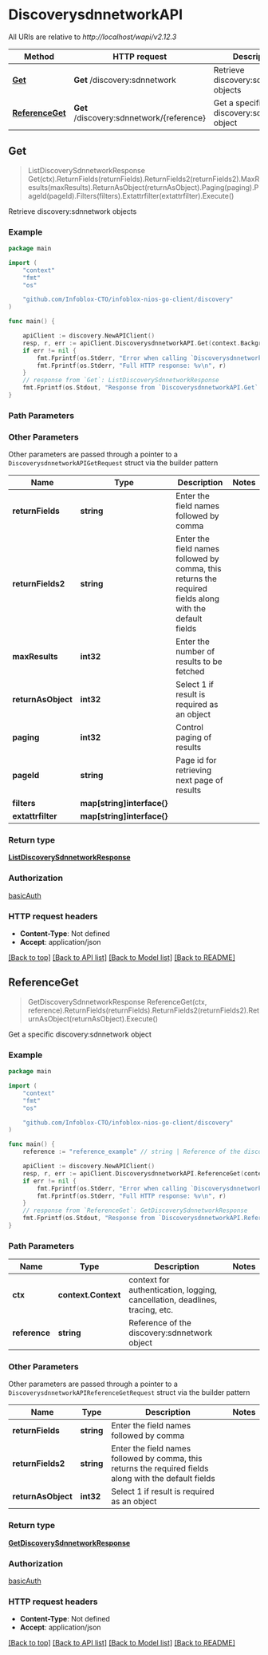 # DiscoverysdnnetworkAPI

All URIs are relative to *http://localhost/wapi/v2.12.3*

Method | HTTP request | Description
------------- | ------------- | -------------
[**Get**](DiscoverysdnnetworkAPI.md#Get) | **Get** /discovery:sdnnetwork | Retrieve discovery:sdnnetwork objects
[**ReferenceGet**](DiscoverysdnnetworkAPI.md#ReferenceGet) | **Get** /discovery:sdnnetwork/{reference} | Get a specific discovery:sdnnetwork object



## Get

> ListDiscoverySdnnetworkResponse Get(ctx).ReturnFields(returnFields).ReturnFields2(returnFields2).MaxResults(maxResults).ReturnAsObject(returnAsObject).Paging(paging).PageId(pageId).Filters(filters).Extattrfilter(extattrfilter).Execute()

Retrieve discovery:sdnnetwork objects



### Example

```go
package main

import (
	"context"
	"fmt"
	"os"

	"github.com/Infoblox-CTO/infoblox-nios-go-client/discovery"
)

func main() {

	apiClient := discovery.NewAPIClient()
	resp, r, err := apiClient.DiscoverysdnnetworkAPI.Get(context.Background()).Execute()
	if err != nil {
		fmt.Fprintf(os.Stderr, "Error when calling `DiscoverysdnnetworkAPI.Get``: %v\n", err)
		fmt.Fprintf(os.Stderr, "Full HTTP response: %v\n", r)
	}
	// response from `Get`: ListDiscoverySdnnetworkResponse
	fmt.Fprintf(os.Stdout, "Response from `DiscoverysdnnetworkAPI.Get`: %v\n", resp)
}
```

### Path Parameters



### Other Parameters

Other parameters are passed through a pointer to a `DiscoverysdnnetworkAPIGetRequest` struct via the builder pattern


Name | Type | Description  | Notes
------------- | ------------- | ------------- | -------------
**returnFields** | **string** | Enter the field names followed by comma | 
**returnFields2** | **string** | Enter the field names followed by comma, this returns the required fields along with the default fields | 
**maxResults** | **int32** | Enter the number of results to be fetched | 
**returnAsObject** | **int32** | Select 1 if result is required as an object | 
**paging** | **int32** | Control paging of results | 
**pageId** | **string** | Page id for retrieving next page of results | 
**filters** | **map[string]interface{}** |  | 
**extattrfilter** | **map[string]interface{}** |  | 

### Return type

[**ListDiscoverySdnnetworkResponse**](ListDiscoverySdnnetworkResponse.md)

### Authorization

[basicAuth](../README.md#basicAuth)

### HTTP request headers

- **Content-Type**: Not defined
- **Accept**: application/json

[[Back to top]](#) [[Back to API list]](../README.md#documentation-for-api-endpoints)
[[Back to Model list]](../README.md#documentation-for-models)
[[Back to README]](../README.md)


## ReferenceGet

> GetDiscoverySdnnetworkResponse ReferenceGet(ctx, reference).ReturnFields(returnFields).ReturnFields2(returnFields2).ReturnAsObject(returnAsObject).Execute()

Get a specific discovery:sdnnetwork object



### Example

```go
package main

import (
	"context"
	"fmt"
	"os"

	"github.com/Infoblox-CTO/infoblox-nios-go-client/discovery"
)

func main() {
	reference := "reference_example" // string | Reference of the discovery:sdnnetwork object

	apiClient := discovery.NewAPIClient()
	resp, r, err := apiClient.DiscoverysdnnetworkAPI.ReferenceGet(context.Background(), reference).Execute()
	if err != nil {
		fmt.Fprintf(os.Stderr, "Error when calling `DiscoverysdnnetworkAPI.ReferenceGet``: %v\n", err)
		fmt.Fprintf(os.Stderr, "Full HTTP response: %v\n", r)
	}
	// response from `ReferenceGet`: GetDiscoverySdnnetworkResponse
	fmt.Fprintf(os.Stdout, "Response from `DiscoverysdnnetworkAPI.ReferenceGet`: %v\n", resp)
}
```

### Path Parameters


Name | Type | Description  | Notes
------------- | ------------- | ------------- | -------------
**ctx** | **context.Context** | context for authentication, logging, cancellation, deadlines, tracing, etc.
**reference** | **string** | Reference of the discovery:sdnnetwork object | 

### Other Parameters

Other parameters are passed through a pointer to a `DiscoverysdnnetworkAPIReferenceGetRequest` struct via the builder pattern


Name | Type | Description  | Notes
------------- | ------------- | ------------- | -------------
**returnFields** | **string** | Enter the field names followed by comma | 
**returnFields2** | **string** | Enter the field names followed by comma, this returns the required fields along with the default fields | 
**returnAsObject** | **int32** | Select 1 if result is required as an object | 

### Return type

[**GetDiscoverySdnnetworkResponse**](GetDiscoverySdnnetworkResponse.md)

### Authorization

[basicAuth](../README.md#basicAuth)

### HTTP request headers

- **Content-Type**: Not defined
- **Accept**: application/json

[[Back to top]](#) [[Back to API list]](../README.md#documentation-for-api-endpoints)
[[Back to Model list]](../README.md#documentation-for-models)
[[Back to README]](../README.md)


